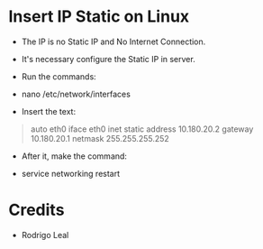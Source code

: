 # Insert IP Static on Linux

* The IP is no Static IP and No Internet Connection.

* It's necessary configure the Static IP in server.

* Run the commands:

* nano /etc/network/interfaces

* Insert the text:

> auto eth0
> iface eth0 inet static
> address 10.180.20.2
> gateway 10.180.20.1
> netmask 255.255.255.252

* After it, make the command:

* service networking restart

# Credits

* Rodrigo Leal
